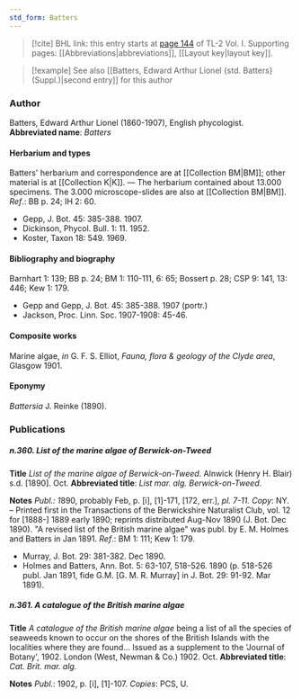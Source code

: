 ```yaml
---
std_form: Batters
---
```


> [!cite] BHL link: this entry starts at [page 144](https://www.biodiversitylibrary.org/page/33120275) of TL-2 Vol. I.
> Supporting pages: [[Abbreviations|abbreviations]], [[Layout key|layout key]].

> [!example] See also [[Batters, Edward Arthur Lionel {std. Batters} (Suppl.)|second entry]] for this author

### Author

Batters, Edward Arthur Lionel (1860-1907), English phycologist. 
**Abbreviated name**: *Batters*

#### Herbarium and types

Batters' herbarium and correspondence are at [[Collection BM|BM]]; other material is at [[Collection K|K]]. — The herbarium contained about 13.000 specimens. The 3.000 microscope-slides are also at [[Collection BM|BM]].
*Ref*.: BB p. 24; IH 2: 60.
- Gepp, J. Bot. 45: 385-388. 1907.
- Dickinson, Phycol. Bull. 1: 11. 1952.
- Koster, Taxon 18: 549. 1969.

#### Bibliography and biography

Barnhart 1: 139; BB p. 24; BM 1: 110-111, 6: 65; Bossert p. 28; CSP 9: 141, 13: 446; Kew 1: 179.
- Gepp and Gepp, J. Bot. 45: 385-388. 1907 (portr.)
- Jackson, Proc. Linn. Soc. 1907-1908: 45-46.

#### Composite works

Marine algae, *in* G. F. S. Elliot, *Fauna, flora & geology of the Clyde area*, Glasgow 1901.

#### Eponymy

*Battersia* J. Reinke (1890).

### Publications

##### n.360. List of the marine algae of Berwick-on-Tweed

**Title**
*List of the marine algae of Berwick-on-Tweed*. Alnwick (Henry H. Blair) s.d. \[1890\]. Oct.
**Abbreviated title**: *List mar. alg. Berwick-on-Tweed*.

**Notes**
*Publ.: 1*890, probably Feb, p. \[i\], \[1\]-171, \[172, err.\], *pl. 7-11. Copy*: NY. – Printed first in the Transactions of the Berwickshire Naturalist Club, vol. 12 for \[1888-\] 1889 early 1890; reprints distributed Aug-Nov 1890 (J. Bot. Dec 1890). "A revised list of the British marine algae" was publ. by E. M. Holmes and Batters in Jan 1891.
*Ref*.: BM 1: 111; Kew 1: 179.
- Murray, J. Bot. 29: 381-382. Dec 1890.
- Holmes and Batters, Ann. Bot. 5: 63-107, 518-526. 1890 (p. 518-526 publ. Jan 1891, fide G.M. \[G. M. R. Murray\] in J. Bot. 29: 91-92. Mar 1891).

##### n.361. A catalogue of the British marine algae

**Title**
*A catalogue of the British marine algae* being a list of all the species of seaweeds known to occur on the shores of the British Islands with the localities where they are found... Issued as a supplement to the 'Journal of Botany', 1902. London (West, Newman & Co.) 1902. Oct.
**Abbreviated title**: *Cat. Brit. mar. alg.*

**Notes**
*Publ*.: 1902, p. \[i\], \[1\]-107. *Copies*: PCS, U.

